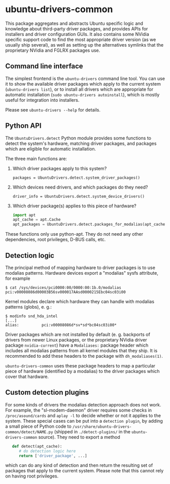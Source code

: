 # ubuntu-drivers-common

This package aggregates and abstracts Ubuntu specific logic and knowledge
about third-party driver packages, and provides APIs for installers and driver
configuration GUIs. It also contains some NVidia specific support code to find
the most appropriate driver version (as we usually ship several), as well as
setting up the alternatives symlinks that the proprietary NVidia and FGLRX
packages use.

## Command line interface

The simplest frontend is the `ubuntu-drivers` command line tool. You can use
it to show the available driver packages which apply to the current system
(`ubuntu-drivers list`), or to install all drivers which are appropriate for
automatic installation (`sudo ubuntu-drivers autoinstall`), which is mostly
useful for integration into installers.

Please see `ubuntu-drivers --help` for details.

## Python API

The `UbuntuDrivers.detect` Python module provides some functions to detect the
system's hardware, matching driver packages, and packages which are eligible
for automatic installation.

The three main functions are:

1. Which driver packages apply to this system?  

   `packages = UbuntuDrivers.detect.system_driver_packages()`

2. Which devices need drivers, and which packages do they need?

   `driver_info = UbuntuDrivers.detect.system_device_drivers()`

3. Which driver package(s) applies to this piece of hardware?

    ```python
    import apt
    apt_cache = apt.Cache
    apt_packages = UbuntuDrivers.detect.packages_for_modalias(apt_cache, modalias)
    ```

These functions only use python-apt. They do not need any other dependencies,
root privileges, D-BUS calls, etc.

## Detection logic

The principal method of mapping hardware to driver packages is to use modalias
patterns. Hardware devices export a "modalias" sysfs attribute, for example

```shell
$ cat /sys/devices/pci0000:00/0000:00:1b.0/modalias
pci:v00008086d00003B56sv000017AAsd0000215Ebc04sc03i00
```

Kernel modules declare which hardware they can handle with modalias patterns
(globs), e. g.:

```shell
$ modinfo snd_hda_intel
[...]
alias:          pci:v00008086d*sv*sd*bc04sc03i00*
```

Driver packages which are not installed by default (e. g. backports of drivers
from newer Linux packages, or the proprietary NVidia driver package
`nvidia-current`) have a `Modaliases:` package header which includes all
modalias patterns from all kernel modules that they ship. It is recommended to
add these headers to the package with `dh_modaliases(1)`.

`ubuntu-drivers-common` uses these package headers to map a particular piece of
hardware (identified by a modalias) to the driver packages which cover that
hardware.

## Custom detection plugins

For some kinds of drivers the modalias detection approach does not work. For
example, the "sl-modem-daemon" driver requires some checks in
`/proc/asound/cards` and `aplay -l` to decide whether or not it applies to the
system. These special cases can be put into a `detection plugin`, by adding a
small piece of Python code to `/usr/share/ubuntu-drivers-common/detect/NAME.py`
(shipped in `./detect-plugins/` in the `ubuntu-drivers-common` source). They need
to export a method

```python
   def detect(apt_cache):
      # do detection logic here
      return ['driver_package', ...]
```

which can do any kind of detection and then return the resulting set of
packages that apply to the current system. Please note that this cannot rely on
having root privileges.


